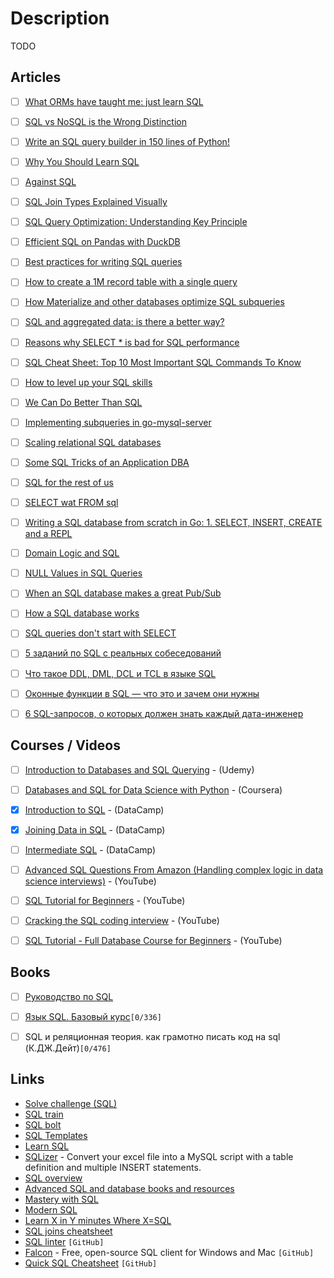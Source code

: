 # Description

TODO


## Articles

- [ ] [What ORMs have taught me: just learn SQL](https://wozniak.ca/blog/2014/08/03/1/index.html)
- [ ] [SQL vs NoSQL is the Wrong Distinction](https://www.softwareatscale.dev/p/sql-vs-nosql-is-the-wrong-distinction)
- [ ] [Write an SQL query builder in 150 lines of Python!](https://death.andgravity.com/query-builder-how)
- [ ] [Why You Should Learn SQL](https://www.executeprogram.com/blog/why-you-should-learn-sql)
- [ ] [Against SQL](https://scattered-thoughts.net/writing/against-sql/)
- [ ] [SQL Join Types Explained Visually](https://dataschool.com/how-to-teach-people-sql/sql-join-types-explained-visually/)
- [ ] [SQL Query Optimization: Understanding Key Principle](https://hinty.io/devforth/sql-query-optimization-understanding-key-principle/)
- [ ] [Efficient SQL on Pandas with DuckDB](https://duckdb.org/2021/05/14/sql-on-pandas.html)
- [ ] [Best practices for writing SQL queries](https://www.metabase.com/learn/sql-questions/sql-best-practices)
- [ ] [How to create a 1M record table with a single query](https://antonz.org/random-table/)
- [ ] [How Materialize and other databases optimize SQL subqueries](https://scattered-thoughts.net/writing/materialize-decorrelation)
- [ ] [SQL and aggregated data: is there a better way?](https://github.com/zsvoboda/gooddata-jdbc/wiki/SQL-and-aggregated-data:-is-there-a-better-way%3F)
- [ ] [Reasons why SELECT * is bad for SQL performance](https://tanelpoder.com/posts/reasons-why-select-star-is-bad-for-sql-performance/)
- [ ] [SQL Cheat Sheet: Top 10 Most Important SQL Commands To Know](https://arctype.com/blog/sql-cheat-sheet-top-10-most-important-sql-commands-to-know/)
- [ ] [How to level up your SQL skills](https://shortcut.com/developer-how-to/how-to-level-up-your-sql-skills)
- [ ] [We Can Do Better Than SQL](https://www.edgedb.com/blog/we-can-do-better-than-sql)
- [ ] [Implementing subqueries in go-mysql-server](https://www.dolthub.com/blog/2020-08-05-implementing-subqueries/)
- [ ] [Scaling relational SQL databases](https://stribny.name/blog/2020/07/scaling-relational-sql-databases/)
- [ ] [Some SQL Tricks of an Application DBA](https://hakibenita.com/sql-tricks-application-dba)
- [ ] [SQL for the rest of us](https://technically.dev/posts/sql-for-the-rest-of-us)
- [ ] [SELECT wat FROM sql](https://scattered-thoughts.net/writing/select-wat-from-sql/)
- [ ] [Writing a SQL database from scratch in Go: 1. SELECT, INSERT, CREATE and a REPL](https://notes.eatonphil.com/database-basics.html)
- [ ] [Domain Logic and SQL](https://www.martinfowler.com/articles/dblogic.html)
- [ ] [NULL Values in SQL Queries](https://mitchum.blog/null-values-in-sql-queries/)
- [ ] [When an SQL database makes a great Pub/Sub](https://threedots.tech/post/when-sql-database-makes-great-pub-sub/)
- [ ] [How a SQL database works](https://calpaterson.com/how-a-sql-database-works.html)
- [ ] [SQL queries don't start with SELECT](https://jvns.ca/blog/2019/10/03/sql-queries-don-t-start-with-select/)
- [ ] [5 заданий по SQL с реальных собеседований](https://tproger.ru/articles/5-zadanij-po-sql-s-realnyh-sobesedovanij/?utm_medium=messenger&utm_source=telegram)
- [ ] [Что такое DDL, DML, DCL и TCL в языке SQL](https://info-comp.ru/what-is-ddl-dml-dcl-tcl)
- [ ] [Оконные функции в SQL — что это и зачем они нужны](https://tproger.ru/translations/sql-window-functions/)
- [ ] [6 SQL-запросов, о которых должен знать каждый дата-инженер](https://nuancesprog.ru/p/14447/)


## Courses / Videos

- [ ] [Introduction to Databases and SQL Querying](https://www.udemy.com/course/introduction-to-databases-and-sql-querying/) - (Udemy)
- [ ] [Databases and SQL for Data Science with Python](https://www.coursera.org/learn/sql-data-science) - (Coursera)
- [x] [Introduction to SQL](https://learn.datacamp.com/courses/introduction-to-sql) - (DataCamp)
- [x] [Joining Data in SQL](https://learn.datacamp.com/courses/joining-data-in-postgresql) - (DataCamp)
- [ ] [Intermediate SQL]() - (DataCamp)
- [ ] [Advanced SQL Questions From Amazon (Handling complex logic in data science interviews)](https://youtu.be/VYeevsVj4fU) - (YouTube)
- [ ] [SQL Tutorial for Beginners](https://youtu.be/tp_5c6jaNQE) - (YouTube)
- [ ] [Cracking the SQL coding interview](https://youtu.be/y6CWIBKEw_g) - (YouTube)
- [ ] [SQL Tutorial - Full Database Course for Beginners](https://youtu.be/HXV3zeQKqGY) - (YouTube)


## Books

- [ ] [Руководство по SQL](http://proselyte.net/tutorials/sql)
- [ ] [Язык SQL. Базовый курс](https://postgrespro.ru/education/books/sqlprimer)`[0/336]`
- [ ] SQL и реляционная теория. как грамотно писать код на sql (К.ДЖ.Дейт)`[0/476]`


## Links

- [Solve challenge (SQL)](https://www.hackerrank.com/domains/sql)
- [SQL train](https://www.sql-ex.ru/)
- [SQL bolt](https://sqlbolt.com/)
- [SQL Templates](https://popsql.com/sql-templates)
- [Learn SQL](https://popsql.com/learn-sql)
- [SQLizer](https://sqlizer.io/#/) - Convert your excel file into a MySQL script with a table definition and multiple INSERT statements.
- [SQL overview](http://jakewheat.github.io/sql-overview/)
- [Advanced SQL and database books and resources](https://www.neilwithdata.com/advanced-sql)
- [Mastery with SQL](https://www.masterywithsql.com/)
- [Modern SQL](https://modern-sql.com/)
- [Learn X in Y minutes Where X=SQL](https://learnxinyminutes.com/docs/sql/)
- [SQL joins cheatsheet](https://devhints.io/sql-join)
- [SQL linter](https://github.com/joereynolds/sql-lint) `[GitHub]`
- [Falcon](https://github.com/plotly/falcon) -  Free, open-source SQL client for Windows and Mac `[GitHub]`
- [Quick SQL Cheatsheet](https://github.com/enochtangg/quick-SQL-cheatsheet) `[GitHub]`
